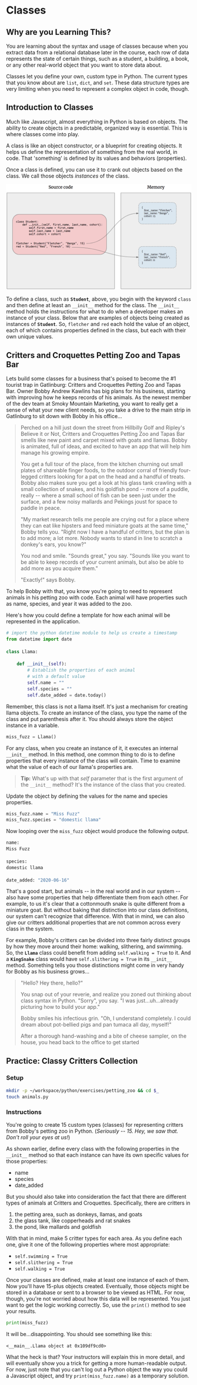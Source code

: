 # Classes

## Why are you Learning This?

You are learning about the syntax and usage of classes because when you extract data from a relational database later in the course, each row of data represents the state of certain things, such as a student, a building, a book, or any other real-world object that you want to store data about.

Classes let you define your own, custom type in Python. The current types that you know about are `list`, `dict`, and `set`. These data structure types are very limiting when you need to represent a complex object in code, though.

## Introduction to Classes

Much like Javascript, almost everything in Python is based on objects. The ability to create objects in a predictable, organized way is essential. This is where classes come into play.

A class is like an object constructor, or a blueprint for creating objects. It helps us define the representation of something from the real world, in code. That 'something' is defined by its values and behaviors (properties).

Once a class is defined, you can use it to crank out objects based on the class. We call those objects _instances_ of the class.

![visualization of two instances of the Student class](./images/python-class-instances.png)

To define a class, such as **`Student`**, above, you begin with the keyword `class` and then define at least an `__init__` method for the class. The `__init__` method holds the instructions for what to do when a developer makes an instance of your class.
Below that are examples of objects being created as instances of **`Student`**. So, `fletcher` and `red` each hold the value of an object, each of which contains properties defined in the class, but each with their own unique values.

## Critters and Croquettes Petting Zoo and Tapas Bar

Lets build some classes for a business that's poised to become the #1 tourist trap in Gatlinburg: Critters and Croquettes Petting Zoo and Tapas Bar. Owner Bobby Andrew Kawlins has big plans for his business, starting with improving how he keeps records of his animals. As the newest member of the dev team at Smoky Mountain Marketing, you want to really get a sense of what your new client needs, so you take a drive to the main strip in Gatlinburg to sit down with Bobby in his office...

> Perched on a hill just down the street from Hillbilly Golf and Ripley's Believe it or Not, Critters and Croquettes Petting Zoo and Tapas Bar smells like new paint and carpet mixed with goats and llamas. Bobby is animated, full of ideas, and excited to have an app that will help him manage his growing empire.
>
>You get a full tour of the place, from the kitchen churning out small plates of shareable finger foods, to the outdoor corral of friendly four-legged critters looking for a pat on the head and a handful of treats. Bobby also makes sure you get a look at his glass tank crawling with a small collection of snakes, and his goldfish pond -- more of a puddle, really -- where a small school of fish can be seen just under the surface, and a few noisy mallards and Pekings joust for space to paddle in peace.
>
> "My market research tells me people are crying out for a place where they can eat like hipsters and feed miniature goats at the same time," Bobby tells you. "Right now I have a handful of critters, but the plan is to add more; a lot more. Nobody wants to stand in line to scratch a donkey's ears, you know?"
>
> You nod and smile. "Sounds great," you say. "Sounds like you want to be able to keep records of your current animals, but also be able to add more as you acquire them."
>
> "Exactly!" says Bobby.

To help Bobby with that, you know you're going to need to represent animals in his petting zoo with code. Each animal will have properties such as name, species, and year it was added to the zoo.

Here's how you could define a template for how each animal will be represented in the application.

```py
# import the python datetime module to help us create a timestamp
from datetime import date

class Llama:

    def __init__(self):
        # Establish the properties of each animal
        # with a default value
        self.name = ""
        self.species = ""
        self.date_added = date.today()
```
Remember, this class is not a llama itself. It's just a mechanism for creating llama objects. To create an instance of the class, you type the name of the class and put parenthesis after it. You should always store the object instance in a variable.

```py
miss_fuzz = Llama()
```

For any class, when you create an instance of it, it executes an internal `__init__` method. In this method, one common thing to do is to define properties that every instance of the class will contain. Time to examine what the value of each of our llama's properties are.

> **Tip:** What's up with that _self_ parameter that is the first argument of the `__init__` method? It's the instance of the class that you created.

Update the object by defining the values for the name and species properties.

```py
miss_fuzz.name = "Miss Fuzz"
miss_fuzz.species = "domestic llama"
```

Now looping over the `miss_fuzz` object would produce the following output.

```py
name:
Miss Fuzz

species:
domestic llama

date_added: "2020-06-16"
```
That's a good start, but animals -- in the real world and in our system -- also have some properties that help differentiate them from each other. For example, to us it's clear that a cottonmouth snake is quite different from a miniature goat. But without baking that distinction into our class definitions, our system can't recognize that difference. With that in mind, we can also give our critters additional properties that are not common across every class in the system.

For example, Bobby's critters can be divided into three fairly distinct groups by how they move around their home: walking, slithering, and swimming. So, the **`Llama`** class could benefit from adding `self.walking = True` to it. And a **`KingSnake`** class would have `self.slithering = True` in its `__init__` method. Something tells you those distinctions might come in very handy for Bobby as his business grows...

> "Hello? Hey there, hello?"
>
> You snap out of your reverie, and realize you zoned out thinking about class syntax in Python. "Sorry", you say. "I was just...uh...already picturing how to build your app."
>
> Bobby smiles his infectious grin. "Oh, I understand completely. I could dream about pot-bellied pigs and pan tumaca all day, myself!"
>
> After a thorough hand-washing and a bite of cheese sampler, on the house, you head back to the office to get started

## Practice: Classy Critters Collection

### Setup

```sh
mkdir -p ~/workspace/python/exercises/petting_zoo && cd $_
touch animals.py
```

### Instructions
You're going to create 15 custom types (classes) for representing critters from Bobby's petting zoo in Python. (_Seriously -- 15. Hey, we saw that. Don't roll your eyes at us!_)

As shown earlier, define every class with the following properties in the `__init__` method so that each instance can have its own specific values for those properties:

+ name
+ species
+ date_added

But you should also take into consideration the fact that there are different types of animals at Critters and Croquettes. Specifically, there are critters in

1. the petting area, such as donkeys, llamas, and goats
1. the glass tank, like copperheads and rat snakes
1. the pond, like mallards and goldfish

With that in mind, make 5 critter types for each area. As you define each one, give it one of the following properties where most appropriate:

+ `self.swimming = True`
+ `self.slithering = True`
+ `self.walking = True`

Once your classes are defined, make at least one instance of each of them. Now you'll have 15-plus objects created. Eventually, those objects might be stored in a database or sent to a browser to be viewed as HTML. For now, though, you're not worried about how this data will be represented. You just want to get the logic working correctly. So, use the `print()` method to see your results.

```py
print(miss_fuzz)
```

It will be...disappointing. You should see something like this:

`<__main__.Llama object at 0x109df9cd0>`

What the heck is that? Your instructors will explain this in more detail, and will eventually show you a trick for getting a more human-readable output. For now, just note that you can't log out a Python object the way you could a Javascript object, and try `print(miss_fuzz.name)` as a temporary solution.

